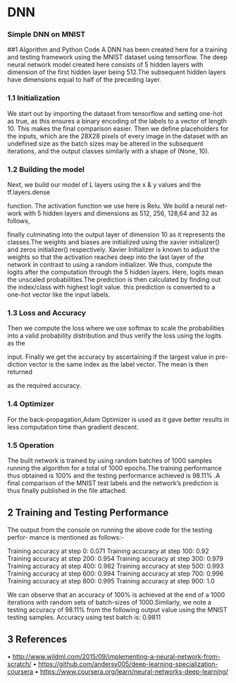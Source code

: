 # DNN
### Simple DNN on MNIST
##1 Algorithm and Python Code
A DNN has been created here for a training and testing framework using the
MNIST dataset using tensorflow. The deep neural network model created here
consists of 5 hidden layers with dimension of the first hidden layer being 512.The
subsequent hidden layers have dimensions equal to half of the preceding layer.
### 1.1 Initialization
We start out by importing the dataset from tensorflow and setting one-hot as
true, as this ensures a binary encoding of the labels to a vector of length 10. This
makes the final comparison easier. Then we define placeholders for the inputs,
which are the 28X28 pixels of every image in the dataset with an undefined size
as the batch sizes may be altered in the subsequent iterations, and the output
classes similarly with a shape of (None, 10).
### 1.2 Building the model
Next, we build our model of L layers using the x & y values and the tf.layers.dense

function. The activation function we use here is Relu. We build a neural net-
work with 5 hidden layers and dimensions as 512, 256, 128,64 and 32 as follows,

finally culminating into the output layer of dimension 10 as it represents the
classes.The weights and biases are initialized using the xavier initializer() and
zeros initializer() respectively. Xavier Initializer is known to adjust the weights
so that the activation reaches deep into the last layer of the network in contrast
to using a random initializer. We thus, compute the logits after the computation
through the 5 hidden layers. Here, logits mean the unscaled probabilities.The
prediction is then calculated by finding out the index/class with highest logit
value. this prediction is converted to a one-hot vector like the input labels.


### 1.3 Loss and Accuracy
Then we compute the loss where we use softmax to scale the probabilities into
a valid probability distribution and thus verify the loss using the logits as the

input. Finally we get the accuracy by ascertaining if the largest value in pre-
diction vector is the same index as the label vector. The mean is then returned

as the required accuracy.
### 1.4 Optimizer
For the back-propagation,Adam Optimizer is used as it gave better results in
less computation time than gradient descent.
### 1.5 Operation
The built network is trained by using random batches of 1000 samples running
the algorithm for a total of 1000 epochs.The training performance thus obtained
is 100% and the testing performance achieved is 98.11% .A final comparison of
the MNIST test labels and the network’s prediction is thus finally published in
the file attached.

## 2 Training and Testing Performance

The output from the console on running the above code for the testing perfor-
mance is mentioned as follows:-

Training accuracy at step 0: 0.071
Training accuracy at step 100: 0.92
Training accuracy at step 200: 0.954
Training accuracy at step 300: 0.979
Training accuracy at step 400: 0.982
Training accuracy at step 500: 0.993
Training accuracy at step 600: 0.994
Training accuracy at step 700: 0.996
Training accuracy at step 800: 0.995
Training accuracy at step 900: 1.0

We can observe that an accuracy of 100% is achieved at the end of a 1000
iterations with random sets of batch-sizes of 1000.Similarly, we note a testing
accuracy of 98.11% from the following output value using the MNIST testing
samples.
Accuracy using test batch is:
0.9811

## 3 References
• http://www.wildml.com/2015/09/implementing-a-neural-network-from-scratch/
• https://github.com/andersy005/deep-learning-specialization-coursera
• https://www.coursera.org/learn/neural-networks-deep-learning/
